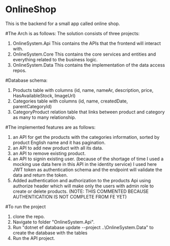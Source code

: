 # OnlineShop

This is the backend for a small app called online shop.

#The Arch is as follows:
The solution consists of three projects:
1. OnlineSystem.Api 
 This contains the APIs that the frontend will interact with.
2. OnlineSystem.Core
 This contains the core services and entities and everything related to the business logic.
3. OnlineSystem.Data
 This contains the implementation of the data access repos.

#Database schema:

1. Products table with columns (id, name, nameAr, description, price, HasAvailableStock, ImageUrl)
2. Categories table with columns (id, name, createdDate, parentCategoryId)
3. CategoryProduct relation table that links between product and category as many to many relationship.


#The implemented features are as follows:
1. an API for get the products with the categories information, sorted by product English name and it has pagination.
2. an API to add new product with all its data.
3. an API to remove existing product.
4. an API to signin existing user. (because of the shortage of time I used a mocking use data here in this API in the identity service)
   I used here JWT token as authentication schema and the endpoint will validate the data and return the token.
5. Added authentication and authorization to the products Api using authorize header which will make only the users with admin role
   to create or delete products. (NOTE: THIS COMMENTED BECAUSE AUTHENTICATION IS NOT COMPLETE FROM FE YET)

#To run the project
1. clone the repo.
2. Navigate to folder "OnlineSystem.Api".
3. Run "dotnet ef database update --project ..\OnlineSystem.Data\" to create the database with the tables
4. Run the API project.
 
